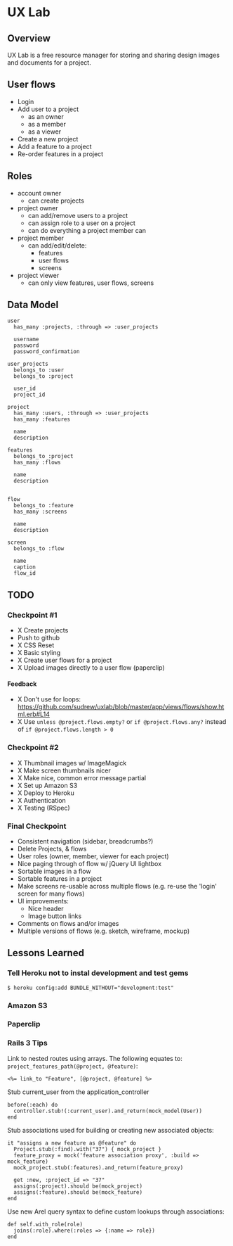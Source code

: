 # UX Lab

## Overview

UX Lab is a free resource manager for storing and sharing design images and documents for a project.

## User flows

* Login
* Add user to a project
  * as an owner
  * as a member
  * as a viewer
* Create a new project
* Add a feature to a project
* Re-order features in a project

## Roles

* account owner
  * can create projects
* project owner
  * can add/remove users to a project
  * can assign role to a user on a project
  * can do everything a project member can
* project member
  * can add/edit/delete:
    * features
    * user flows
    * screens
* project viewer
  * can only view features, user flows, screens

## Data Model

    user
      has_many :projects, :through => :user_projects

      username
      password
      password_confirmation

    user_projects
      belongs_to :user
      belongs_to :project

      user_id
      project_id

    project
      has_many :users, :through => :user_projects
      has_many :features

      name
      description

    features
      belongs_to :project
      has_many :flows

      name
      description


    flow
      belongs_to :feature
      has_many :screens

      name
      description

    screen
      belongs_to :flow

      name
      caption
      flow_id

## TODO

### Checkpoint #1

* X Create projects
* Push to github
* X CSS Reset
* X Basic styling
* X Create user flows for a project
* X Upload images directly to a user flow (paperclip)

#### Feedback

* X Don't use for loops: https://github.com/sudrew/uxlab/blob/master/app/views/flows/show.html.erb#L14
* X Use `unless @project.flows.empty?` or `if @project.flows.any?` instead of `if @project.flows.length > 0`

### Checkpoint #2

* X Thumbnail images w/ ImageMagick
* X Make screen thumbnails nicer
* X Make nice, common error message partial
* X Set up Amazon S3
* X Deploy to Heroku
* X Authentication
* X Testing (RSpec)

### Final Checkpoint

* Consistent navigation (sidebar, breadcrumbs?)
* Delete Projects, & flows
* User roles (owner, member, viewer for each project)
* Nice paging through of flow w/ jQuery UI lightbox
* Sortable images in a flow
* Sortable features in a project
* Make screens re-usable across multiple flows (e.g. re-use the 'login' screen for many flows)
* UI improvements:
  * Nice header
  * Image button links
* Comments on flows and/or images
* Multiple versions of flows (e.g. sketch, wireframe, mockup)

## Lessons Learned

### Tell Heroku not to instal development and test gems

    $ heroku config:add BUNDLE_WITHOUT="development:test"

### Amazon S3

### Paperclip

### Rails 3 Tips

Link to nested routes using arrays. The following equates to: `project_features_path(@project, @feature)`:

    <%= link_to "Feature", [@project, @feature] %>

Stub current_user from the application_controller

    before(:each) do
      controller.stub!(:current_user).and_return(mock_model(User))
    end

Stub associations used for building or creating new associated objects:

    it "assigns a new feature as @feature" do
      Project.stub(:find).with("37") { mock_project }
      feature_proxy = mock('feature association proxy', :build => mock_feature)
      mock_project.stub(:features).and_return(feature_proxy)

      get :new, :project_id => "37"
      assigns(:project).should be(mock_project)
      assigns(:feature).should be(mock_feature)
    end

Use new Arel query syntax to define custom lookups through associations:

    def self.with_role(role)
      joins(:role).where(:roles => {:name => role})
    end
